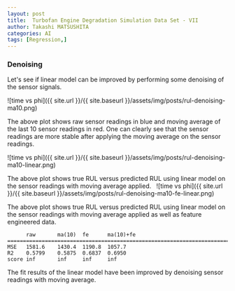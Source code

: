 ```yaml
---
layout: post
title:  Turbofan Engine Degradation Simulation Data Set - VII
author: Takashi MATSUSHITA
categories: AI
tags: [Regression,]
---
```

### Denoising

Let's see if linear model can be improved by performing some denoising of the sensor signals.

![time vs phi]({{ site.url }}/{{ site.baseurl }}/assets/img/posts/rul-denoising-ma10.png)

The above plot shows raw sensor readings in blue and moving average of the last 10 sensor readings in red.
One can clearly see that the sensor readings are more stable after applying the moving average on the sensor readings.

![time vs phi]({{ site.url }}/{{ site.baseurl }}/assets/img/posts/rul-denoising-ma10-linear.png)

The above plot shows true RUL versus predicted RUL using linear model on the sensor readings with moving average applied.
 
![time vs phi]({{ site.url }}/{{ site.baseurl }}/assets/img/posts/rul-denoising-ma10-fe-linear.png)

The above plot shows true RUL versus predicted RUL using linear model on the sensor readings with moving average applied as well as feature engineered data.

```text
      raw       ma(10)  fe      ma(10)+fe
==========================================================================
MSE   1581.6    1430.4  1190.8  1057.7
R2    0.5799    0.5875  0.6837  0.6950
score inf       inf     inf     inf
```

The fit results of the linear model have been improved by denoising sensor readings with moving average.
